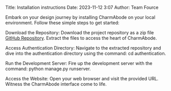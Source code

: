 Title: Installation instructions
Date: 2023-11-12 3:07
Author: Team Fource

Embark on your design journey by installing CharmAbode on your local environment. Follow these simple steps to get started:

Download the Repository:
Download the project repository as a zip file [GitHub Repository](https://gitlab.com/truptikh2004/charmabode). Extract the files to access the heart of CharmAbode.

Access Authentication Directory:
Navigate to the extracted repository and dive into the authentication directory using the command: cd authentication.

Run the Development Server:
Fire up the development server with the command: python manage.py runserver.

Access the Website:
Open your web browser and visit the provided URL. Witness the CharmAbode interface come to life.


